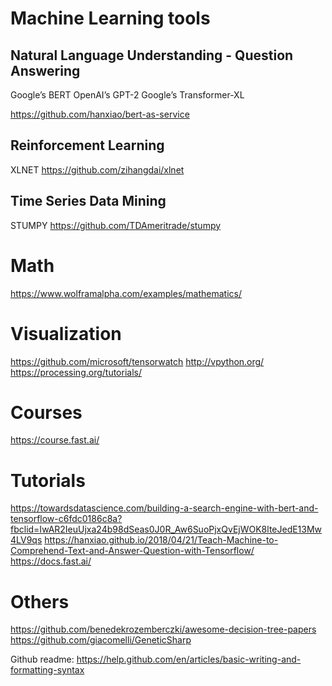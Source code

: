 # Machine Learning tools

  ## Natural Language Understanding - Question Answering

Google’s BERT
OpenAI’s GPT-2
Google’s Transformer-XL

https://github.com/hanxiao/bert-as-service


  ## Reinforcement Learning

XLNET
https://github.com/zihangdai/xlnet


  ## Time Series Data Mining

STUMPY
https://github.com/TDAmeritrade/stumpy


# Math

https://www.wolframalpha.com/examples/mathematics/

# Visualization

https://github.com/microsoft/tensorwatch
http://vpython.org/
https://processing.org/tutorials/

# Courses

https://course.fast.ai/

# Tutorials

https://towardsdatascience.com/building-a-search-engine-with-bert-and-tensorflow-c6fdc0186c8a?fbclid=IwAR2IeuUjxa24b98dSeas0J0R_Aw6SuoPjxQvEjWOK8lteJedE13Mw4LV9qs
https://hanxiao.github.io/2018/04/21/Teach-Machine-to-Comprehend-Text-and-Answer-Question-with-Tensorflow/
https://docs.fast.ai/

# Others

https://github.com/benedekrozemberczki/awesome-decision-tree-papers
https://github.com/giacomelli/GeneticSharp

Github readme: https://help.github.com/en/articles/basic-writing-and-formatting-syntax
